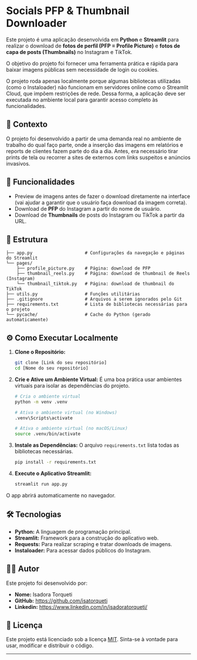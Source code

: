 # Socials PFP & Thumbnail Downloader

Este projeto é uma aplicação desenvolvida em **Python** e **Streamlit** para realizar o download de **fotos de perfil (PFP = Profile Picture)** e **fotos de capa de posts (Thumbnails)** no Instagram e TikTok.

O objetivo do projeto foi fornecer uma ferramenta prática e rápida para baixar imagens públicas sem necessidade de login ou cookies.

O projeto roda apenas localmente porque algumas bibliotecas utilizadas (como o Instaloader) não funcionam em servidores online como o Streamlit Cloud, que impõem restrições de rede. Dessa forma, a aplicação deve ser executada no ambiente local para garantir acesso completo às funcionalidades.

## 📌 Contexto
O projeto foi desenvolvido a partir de uma demanda real no ambiente de trabalho do qual faço parte, onde a inserção das imagens em relatórios e reports de clientes fazem parte do dia a dia. Antes, era necessário tirar prints de tela ou recorrer a sites de externos com links suspeitos e anúncios invasivos.

## 🚀 Funcionalidades 
- Preview de imagens antes de fazer o download diretamente na interface (vai ajudar a garantir que o usuário faça download da imagem correta).
- Download de **PFP** do Instagram a partir do nome de usuário.
- Download de **Thumbnails** de posts do Instagram ou TikTok a partir da URL.

## 📁 Estrutura
```
├── app.py                    # Configurações da navegação e páginas do Streamlit
└── pages/
    ├── profile_picture.py    # Página: download de PFP
    ├── thumbnail_reels.py    # Página: download de thumbnail de Reels (Instagram)
    └── thumbnail_tiktok.py   # Página: download de thumbnail do TikTok
├── utils.py                  # Funções utilitárias
├── .gitignore                # Arquivos a serem ignorados pelo Git
├── requirements.txt          # Lista de bibliotecas necessárias para o projeto
└── pycache/                  # Cache do Python (gerado automaticamente)
```

## ⚙️ Como Executar Localmente
1.  **Clone o Repositório:**
    ```bash
    git clone [Link do seu repositório]
    cd [Nome do seu repositório]
    ```
2.  **Crie e Ative um Ambiente Virtual:**
    É uma boa prática usar ambientes virtuais para isolar as dependências do projeto.
    ```bash
    # Cria o ambiente virtual
    python -m venv .venv
    
    # Ativa o ambiente virtual (no Windows)
    .venv\Scripts\activate
    
    # Ativa o ambiente virtual (no macOS/Linux)
    source .venv/bin/activate
    ```
3.  **Instale as Dependências:**
    O arquivo `requirements.txt` lista todas as bibliotecas necessárias.
    ```bash
    pip install -r requirements.txt
    ```

4.  **Execute o Aplicativo Streamlit:**
    ```bash
    streamlit run app.py
    ```
O app abrirá automaticamente no navegador.

## 🛠️ Tecnologias
- **Python:** A linguagem de programação principal.
- **Streamlit:** Framework para a construção do aplicativo web.
- **Requests:** Para realizar scraping e tratar downloads de imagens.
- **Instaloader:** Para acessar dados públicos do Instagram.

## 👩‍💻 Autor
Este projeto foi desenvolvido por:

- **Nome:** Isadora Torqueti
- **GitHub:** https://github.com/isatorqueti
- **Linkedin:** https://www.linkedin.com/in/isadoratorqueti/

## 📜 Licença
Este projeto está licenciado sob a licença [MIT](https://github.com/isatorqueti/socials-pfpthumb-downloader/blob/main/LICENSE). Sinta-se à vontade para usar, modificar e distribuir o código.

---